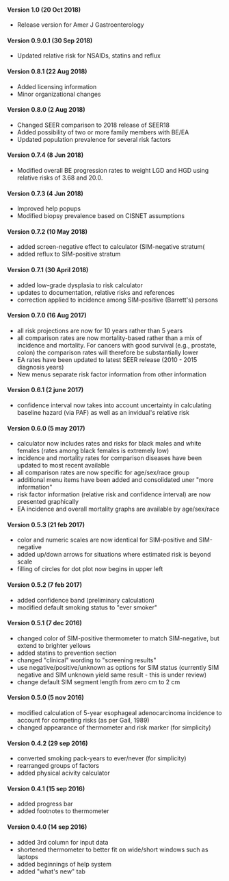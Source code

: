 #### Version 1.0 (20 Oct 2018)
* Release version for Amer J Gastroenterology

#### Version 0.9.0.1 (30 Sep 2018)
* Updated relative risk for NSAIDs, statins and reflux

#### Version 0.8.1 (22 Aug 2018)
* Added licensing information
* Minor organizational changes

#### Version 0.8.0 (2 Aug 2018)
* Changed SEER comparison to 2018 release of SEER18
* Added possibility of two or more family members with BE/EA
* Updated population prevalence for several risk factors

#### Version 0.7.4 (8 Jun 2018)
* Modified overall BE progression rates to weight LGD and HGD using relative risks of 3.68 and 20.0.

#### Version 0.7.3 (4 Jun 2018)
* Improved help popups
* Modified biopsy prevalence based on CISNET assumptions

#### Version 0.7.2 (10 May 2018)
* added screen-negative effect to calculator (SIM-negative stratum(
* added reflux to SIM-positive stratum

#### Version 0.7.1 (30 April 2018)
* added low-grade dysplasia to risk calculator
* updates to documentation, relative risks and references
* correction applied to incidence among SIM-positive (Barrett's) persons

#### Version 0.7.0 (16 Aug 2017)
* all risk projections are now for 10 years rather than 5 years
* all comparison rates are now mortality-based rather than a mix of incidence and mortality.
For cancers with good survival (e.g., prostate, colon) the comparison rates will therefore be substantially lower
* EA rates have been updated to latest SEER release (2010 - 2015 diagnosis years)
* New menus separate risk factor information from other information

#### Version 0.6.1 (2 june 2017)
* confidence interval now takes into account uncertainty in calculating baseline hazard (via PAF) as well as an invidual's relative risk

#### Version 0.6.0 (5 may 2017)
* calculator now includes rates and risks for black males and white females (rates among black females is extremely low)
* incidence and mortality rates for comparison diseases have been updated to most recent available
* all comparison rates are now specific for age/sex/race group
* additional menu items have been added and consolidated uner "more information"
* risk factor information (relative risk and confidence interval) are now presented graphically
* EA incidence and overall mortality graphs are available by age/sex/race

#### Version 0.5.3 (21 feb 2017)
* color and numeric scales are now identical for SIM-positive and SIM-negative
* added up/down arrows for situations where estimated risk is beyond scale
* filling of circles for dot plot now begins in upper left

#### Version 0.5.2 (7 feb 2017)
* added confidence band (preliminary calculation)
* modified default smoking status to "ever smoker"

#### Version 0.5.1 (7 dec 2016)
* changed color of SIM-positive thermometer to match SIM-negative, but extend to brighter yellows
* added statins to prevention section
* changed "clinical" wording to "screening results" 
* use negative/positive/unknown as options for SIM status
(currently SIM negative and SIM unknown yield same result - this is under review)
* change default SIM segment length from zero cm to 2 cm

#### Version 0.5.0 (5 nov 2016)
* modified calculation of 5-year esophageal adenocarcinoma incidence to account for competing risks (as per Gail, 1989)
* changed appearance of thermometer and risk marker (for simplicity)

#### Version 0.4.2 (29 sep 2016)
* converted smoking pack-years to ever/never (for simplicity)
* rearranged groups of factors
* added physical acivity calculator

#### Version 0.4.1 (15 sep 2016)
* added progress bar
* added footnotes to thermometer

#### Version 0.4.0 (14 sep 2016)
* added 3rd column for input data
* shortened thermometer to better fit on wide/short windows such as laptops
* added beginnings of help system
* added "what's new" tab
